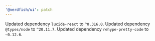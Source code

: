 ```yaml
---
'@nerdfish/ui': patch
---
```


Updated dependency `lucide-react` to `^0.316.0`.
Updated dependency `@types/node` to `^20.11.7`.
Updated dependency `rehype-pretty-code` to `~0.12.6`.
